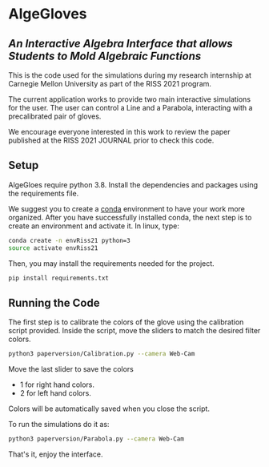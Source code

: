 # AlgeGloves
## _An Interactive Algebra Interface that allows Students to Mold Algebraic Functions_

This is the code used for the simulations during my research internship at Carnegie Mellon University as part of the RISS 2021 program.

The current application works to provide two main interactive simulations for the user. The user can control a Line and a Parabola, interacting with a precalibrated pair of gloves.

We encourage everyone interested in this work to review the paper published at the RISS 2021 JOURNAL prior to check this code.

## Setup

AlgeGloes require python 3.8.
Install the dependencies and packages using the requirements file.

We suggest you to create a [conda](https://docs.anaconda.com/anaconda/install/) environment to have your work more organized.
After you have successfully installed conda, the next step is to create an environment and activate it. In linux, type:

```sh
conda create -n envRiss21 python=3
source activate envRiss21
```
Then, you may install the requirements needed for the project.
```sh
pip install requirements.txt
```

## Running the Code
The first step is to calibrate the colors of the glove using the calibration script provided. Inside the script, move the sliders to match the desired filter colors.
```sh
python3 paperversion/Calibration.py --camera Web-Cam
```
Move the last slider to save the colors 
- 1 for right hand colors.
- 2 for left hand colors.

Colors will be automatically saved when you close the script.

To run the simulations do it as:
```sh
python3 paperversion/Parabola.py --camera Web-Cam
```
That's it, enjoy the interface.
